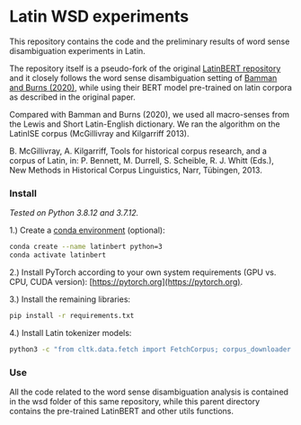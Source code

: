 # Latin WSD experiments

This repository contains the code and the preliminary results of word sense disambiguation experiments in Latin.

The repository itself is a pseudo-fork of the original [LatinBERT repository](https://github.com/dbamman/latin-bert) and it closely follows the word sense disambiguation setting of [Bamman and Burns (2020)](https://arxiv.org/abs/2009.10053), while using their BERT model pre-trained on latin corpora as described in the original paper.

Compared with Bamman and Burns (2020), we used all macro-senses from the Lewis and Short Latin-English dictionary. We ran the algorithm on the LatinISE corpus (McGillivray and Kilgarriff 2013).

B. McGillivray, A. Kilgarriff, Tools for historical corpus research, and a corpus of Latin, in: P. Bennett, M. Durrell, S. Scheible, R. J. Whitt (Eds.), New Methods in Historical Corpus Linguistics, Narr, Tübingen, 2013.

### Install

*Tested on Python 3.8.12 and 3.7.12.*

1.) Create a [conda environment](https://www.anaconda.com/download/) (optional):

```sh
conda create --name latinbert python=3
conda activate latinbert
```

2.) Install PyTorch according to your own system requirements (GPU vs. CPU, CUDA version): [https://pytorch.org](https://pytorch.org).


3.) Install the remaining libraries:


```sh
pip install -r requirements.txt
```

4.) Install Latin tokenizer models:

```sh
python3 -c "from cltk.data.fetch import FetchCorpus; corpus_downloader = FetchCorpus(language='lat');corpus_downloader.import_corpus('lat_models_cltk')"
```

### Use

All the code related to the word sense disambiguation analysis is contained in the wsd folder of this same repository, while this parent directory contains the pre-trained LatinBERT and other utils functions.
